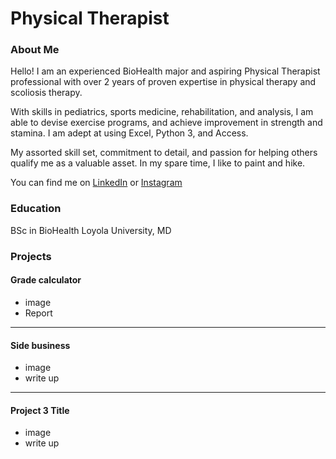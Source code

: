 # Physical Therapist

### About Me 
Hello! I am an experienced BioHealth major and aspiring Physical Therapist professional with over 2 years of proven expertise in physical therapy and scoliosis therapy. 


With skills in pediatrics, sports medicine, rehabilitation, and analysis, I am able to devise exercise programs, and achieve improvement in strength and stamina. I am adept at using Excel, Python 3, and Access. 


My assorted skill set, commitment to detail, and passion for helping others qualify me as a valuable asset.  In my spare time, I like to paint and hike. 


You can find me on [LinkedIn](https://www.linkedin.com/in/molly-skrabut-902639321?lipi=urn%3Ali%3Apage%3Ad_flagship3_profile_view_base_contact_details%3Be5DgbrjAQ6ejV5rA0%2FjGEw%3D%3D) or [Instagram](https://www.instagram.com/mollyskrabut/) 


### Education 
BSc in BioHealth
Loyola University, MD

### Projects

#### Grade calculator
 - image
 - Report

***
#### Side business
 - image
 - write up

***
#### Project 3 Title
 - image
 - write up

